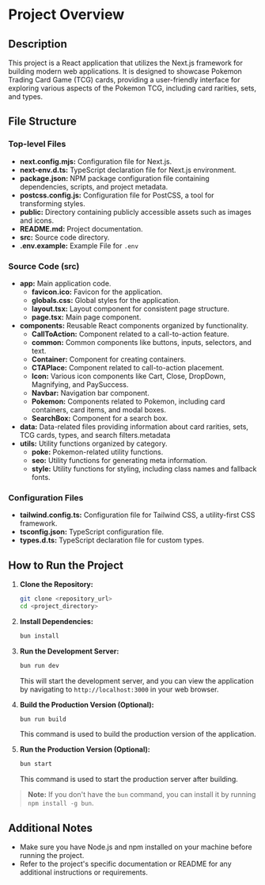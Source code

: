 # Project Overview

## Description

This project is a React application that utilizes the Next.js framework for building modern web applications. It is designed to showcase Pokemon Trading Card Game (TCG) cards, providing a user-friendly interface for exploring various aspects of the Pokemon TCG, including card rarities, sets, and types.

## File Structure

### Top-level Files

- **next.config.mjs:** Configuration file for Next.js.
- **next-env.d.ts:** TypeScript declaration file for Next.js environment.
- **package.json:** NPM package configuration file containing dependencies, scripts, and project metadata.
- **postcss.config.js:** Configuration file for PostCSS, a tool for transforming styles.
- **public:** Directory containing publicly accessible assets such as images and icons.
- **README.md:** Project documentation.
- **src:** Source code directory.
- **.env.example:** Example File for `.env`

### Source Code (src)

- **app:** Main application code.
  - **favicon.ico:** Favicon for the application.
  - **globals.css:** Global styles for the application.
  - **layout.tsx:** Layout component for consistent page structure.
  - **page.tsx:** Main page component.
- **components:** Reusable React components organized by functionality.
  - **CallToAction:** Component related to a call-to-action feature.
  - **common:** Common components like buttons, inputs, selectors, and text.
  - **Container:** Component for creating containers.
  - **CTAPlace:** Component related to call-to-action placement.
  - **Icon:** Various icon components like Cart, Close, DropDown, Magnifying, and PaySuccess.
  - **Navbar:** Navigation bar component.
  - **Pokemon:** Components related to Pokemon, including card containers, card items, and modal boxes.
  - **SearchBox:** Component for a search box.
- **data:** Data-related files providing information about card rarities, sets, TCG cards, types, and search filters.metadata
- **utils:** Utility functions organized by category.
  - **poke:** Pokemon-related utility functions.
  - **seo:** Utility functions for generating meta information.
  - **style:** Utility functions for styling, including class names and fallback fonts.

### Configuration Files

- **tailwind.config.ts:** Configuration file for Tailwind CSS, a utility-first CSS framework.
- **tsconfig.json:** TypeScript configuration file.
- **types.d.ts:** TypeScript declaration file for custom types.

## How to Run the Project

1. **Clone the Repository:**

   ```bash
   git clone <repository_url>
   cd <project_directory>
   ```

2. **Install Dependencies:**

   ```bash
   bun install
   ```

3. **Run the Development Server:**

   ```bash
   bun run dev
   ```

   This will start the development server, and you can view the application by navigating to `http://localhost:3000` in your web browser.

4. **Build the Production Version (Optional):**

   ```bash
   bun run build
   ```

   This command is used to build the production version of the application.

5. **Run the Production Version (Optional):**
   ```bash
   bun start
   ```
   This command is used to start the production server after building.

> **Note:** If you don't have the `bun` command, you can install it by running `npm install -g bun`.

## Additional Notes

- Make sure you have Node.js and npm installed on your machine before running the project.
- Refer to the project's specific documentation or README for any additional instructions or requirements.
